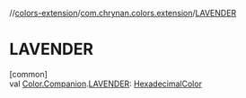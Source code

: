 //[colors-extension](../../index.md)/[com.chrynan.colors.extension](index.md)/[LAVENDER](-l-a-v-e-n-d-e-r.md)

# LAVENDER

[common]\
val [Color.Companion](../../../colors-core/colors-core/com.chrynan.colors/-color/-companion/index.md).[LAVENDER](-l-a-v-e-n-d-e-r.md): [HexadecimalColor](../../../colors-core/colors-core/com.chrynan.colors/-hexadecimal-color/index.md)
